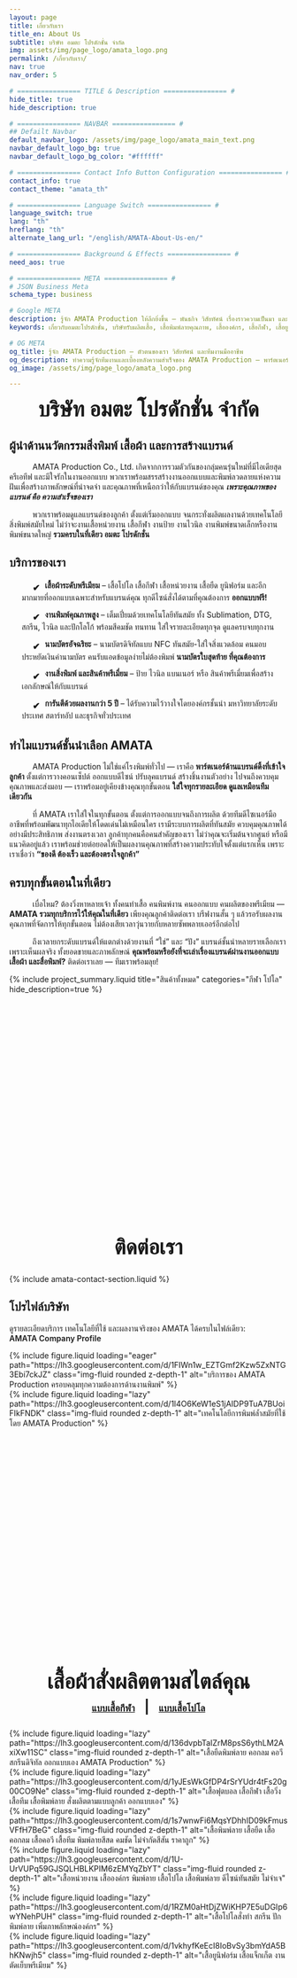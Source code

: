 ```yaml
---
layout: page
title: เกี่ยวกับเรา
title_en: About Us
subtitle: บริษัท อมตะ โปรดักชั่น จำกัด
img: assets/img/page_logo/amata_logo.png
permalink: /เกี่ยวกับเรา/
nav: true
nav_order: 5 

# ================ TITLE & Description ================ #
hide_title: true
hide_description: true

# ================ NAVBAR ================ #
## Defailt Navbar
default_navbar_logo: /assets/img/page_logo/amata_main_text.png
navbar_default_logo_bg: true
navbar_default_logo_bg_color: "#ffffff" 

# ================ Contact Info Button Configuration ================ #
contact_info: true
contact_theme: "amata_th"

# ================ Language Switch ================ #
language_switch: true
lang: "th"
hreflang: "th"
alternate_lang_url: "/english/AMATA-About-Us-en/"

# ================ Background & Effects ================ #
need_aos: true

# ================ META ================ #
# JSON Business Meta
schema_type: business

# Google META
description: รู้จัก AMATA Production ให้ลึกยิ่งขึ้น — พันธกิจ วิสัยทัศน์ เรื่องราวความเป็นมา และทีมงานเบื้องหลังแบรนด์ที่มุ่งมั่นสร้างสรรค์งานเสื้อพิมพ์ลายและงานพิมพ์สื่ออย่างมืออาชีพ
keywords: เกี่ยวกับอมตะโปรดักชั่น, บริษัทรับผลิตเสื้อ, เสื้อพิมพ์ลายคุณภาพ, เสื้อองค์กร, เสื้อกีฬา, เสื้อยูนิฟอร์ม, พันธกิจองค์กร, ทีมงาน AMATA, วิสัยทัศน์ธุรกิจ, จุดเริ่มต้นแบรนด์

# OG META
og_title: รู้จัก AMATA Production — ตัวตนของเรา วิสัยทัศน์ และทีมงานมืออาชีพ
og_description: ทำความรู้จักทีมงานและเบื้องหลังความสำเร็จของ AMATA Production — พาร์ตเนอร์ด้านเสื้อพิมพ์ลายและงานพิมพ์สื่อโฆษณาที่ลูกค้าไว้วางใจ ด้วยคุณภาพ ความเร็ว และดีไซน์ที่โดดเด่น
og_image: /assets/img/page_logo/amata_logo.png

---
```


<h1 class="page-heading">
 บริษัท อมตะ โปรดักชั่น จำกัด
</h1>

<div class="page-content">
<section>
  <h2 class="section-title">ผู้นำด้านนวัตกรรมสิ่งพิมพ์ เสื้อผ้า และการสร้างแบรนด์</h2>
  <p class="section-text">
    AMATA Production Co., Ltd. เกิดจากการรวมตัวกันของกลุ่มคนรุ่นใหม่ที่มีไอเดียสุดครีเอทีฟ และมีใจรักในงานออกแบบ พวกเราพร้อมสรรสร้างงานออกแบบและพิมพ์ลวดลายแห่งความฝันเพื่อสร้างภาพลักษณ์ที่น่าจดจำ และคุณภาพที่เหนือกว่าให้กับแบรนด์ของคุณ <strong><em>เพราะคุณภาพของแบรนด์ คือ ความสำเร็จของเรา</em></strong>
  </p>
  <p class="section-text">
    พวกเราพร้อมดูแลแบรนด์ของลูกค้า ตั้งแต่เริ่มออกแบบ จนกระทั่งผลิตผลงานด้วยเทคโนโลยีสิ่งพิมพ์สมัยใหม่ ไม่ว่าจะงานเสื้อหน่วยงาน เสื้อกีฬา งานป้าย งานไวนิล งานพิมพ์ขนาดเล็กหรืองานพิมพ์ขนาดใหญ่ <strong>รวมครบในที่เดียว อมตะ โปรดักชั่น</strong>
  </p>

  <h2 class="section-title">บริการของเรา</h2>
  <ul class="section-text tick-list">
    <li><strong>เสื้อผ้าระดับพรีเมียม</strong> – เสื้อโปโล เสื้อกีฬา เสื้อหน่วยงาน เสื้อยืด ยูนิฟอร์ม และอีกมากมายที่ออกแบบเฉพาะสำหรับแบรนด์คุณ ทุกดีไซน์สั่งได้ตามที่คุณต้องการ <strong>ออกแบบฟรี!</strong></li>
    <li><strong>งานพิมพ์คุณภาพสูง</strong> – เต็มเปี่ยมด้วยเทคโนโลยีทันสมัย ทั้ง Sublimation, DTG, สกรีน, ไวนิล และปักโลโก้ พร้อมสีคมชัด ทนทาน ใส่ใจรายละเอียดทุกจุด ดูแลครบจบทุกงาน</li>
    <li><strong>นามบัตรอัจฉริยะ</strong> – นามบัตรดิจิทัลแบบ NFC ทันสมัย-ใส่ใจสิ่งแวดล้อม คนมอบประหยัดเงินค่านามบัตร คนรับแอดข้อมูลง่ายไม่ต้องพิมพ์ <strong>นามบัตรใบสุดท้าย ที่คุณต้องการ</strong></li>
    <li><strong>งานสิ่งพิมพ์ และสินค้าพรีเมี่ยม</strong> – ป้าย ไวนิล แบนเนอร์ หรือ สินค้าพรีเมี่ยมเพื่อสร้างเอกลักษณ์ให้กับแบรนด์</li>
    <li><strong>การันตีด้วยผลงานกว่า 5 ปี</strong> – ได้รับความไว้วางใจโดยองค์กรชั้นนำ มหาวิทยาลัยระดับประเทศ สตาร์ทอัป และธุรกิจทั่วประเทศ</li>
  </ul>

  <h2 class="section-title">ทำไมแบรนด์ชั้นนำเลือก AMATA</h2>
  <p class="section-text">
    AMATA Production ไม่ใช่แค่โรงพิมพ์ทั่วไป — เราคือ <strong>พาร์ตเนอร์ด้านแบรนด์ดิ้งที่เข้าใจลูกค้า</strong> ตั้งแต่การวางคอนเซ็ปต์ ออกแบบดีไซน์ ปรับลุคแบรนด์ สร้างชิ้นงานตัวอย่าง ไปจนถึงควบคุมคุณภาพและส่งมอบ — เราพร้อมอยู่เคียงข้างคุณทุกขั้นตอน <strong>ใส่ใจทุกรายละเอียด ดูแลเหมือนทีมเดียวกัน</strong>
  </p>
  <p class="section-text">
    ที่ AMATA เราใส่ใจในทุกขั้นตอน ตั้งแต่การออกแบบจนถึงการผลิต ด้วยทีมดีไซเนอร์มืออาชีพที่พร้อมพัฒนาทุกไอเดียให้โดดเด่นไม่เหมือนใคร เรามีระบบการผลิตที่ทันสมัย ควบคุมคุณภาพได้อย่างมีประสิทธิภาพ ส่งงานตรงเวลา ลูกค้าทุกคนคือคนสำคัญของเรา ไม่ว่าคุณจะเริ่มต้นจากศูนย์ หรือมีแนวคิดอยู่แล้ว เราพร้อมช่วยต่อยอดให้เป็นผลงานคุณภาพที่สร้างความประทับใจตั้งแต่แรกเห็น
    เพราะเราเชื่อว่า <strong>“ของดี ต้องเร็ว และต้องตรงใจลูกค้า”</strong>
  </p>

  <h2 class="section-title">ครบทุกขั้นตอนในที่เดียว</h2>
  <p class="section-text">
    เบื่อไหม? ต้องวิ่งหาหลายเจ้า ทั้งคนทำเสื้อ คนพิมพ์งาน คนออกแบบ คนผลิตของพรีเมียม — <strong>AMATA รวมทุกบริการไว้ให้คุณในที่เดียว</strong> เพียงคุณลูกค้าติดต่อเรา บรีฟงานสั้น ๆ แล้วรอรับผลงานคุณภาพที่จัดการให้ทุกขั้นตอน ไม่ต้องเสียเวลาวุ่นวายกับหลายซัพพลายเออร์อีกต่อไป
  </p>
  <p class="section-text">
    ถึงเวลายกระดับแบรนด์ให้แตกต่างด้วยงานที่ “ใช่” และ “ปัง” แบรนด์ชั้นนำหลายรายเลือกเราเพราะเห็นผลจริง ทั้งยอดขายและภาพลักษณ์ <strong>คุณพร้อมหรือยังที่จะเล่าเรื่องแบรนด์ผ่านงานออกแบบ เสื้อผ้า และสื่อพิมพ์?</strong> ติดต่อเราเลย — ทีมเราพร้อมลุย!
  </p>
</section>
</div>

{% include project_summary.liquid title="สินค้าทั้งหมด" categories="กีฬา โปโล" hide_description=true %}

<hr class="section-divider">

<h1 class="section-heading">
  ติดต่อเรา
</h1>
{% include amata-contact-section.liquid %}

<div class="page-content">
<section>
  <h2 class="section-title">โปรไฟล์บริษัท</h2>
  <p class="section-text">
    ดูรายละเอียดบริการ เทคโนโลยีที่ใช้ และผลงานจริงของ AMATA ได้ครบในไฟล์เดียว: 
    <a href="https://drive.google.com/file/d/1BPzzQ_WPCRANqA7UsN2peVqKLJgBZNr3/view?usp=sharing" target="_blank" class="profile-link">AMATA Company Profile <i class="fa-solid fa-file"></i>
    </a>
  </p>
</section>

<div class="row">
  <div class="col-sm mt-3 mt-md-0">
    {% include figure.liquid 
      loading="eager"
      path="https://lh3.googleusercontent.com/d/1FIWn1w_EZTGmf2Kzw5ZxNTG3Ebi7ckJZ"
      class="img-fluid rounded z-depth-1"
      alt="บริการของ AMATA Production ครอบคลุมทุกความต้องการด้านงานพิมพ์"
    %}
  </div>
</div>

<div class="row">
  <div class="col-sm mt-3 mt-md-0">
    {% include figure.liquid 
      loading="lazy"
      path="https://lh3.googleusercontent.com/d/1l4O6KeW1eS1jAIDP9TuA7BUoiFIkFNDK"
      class="img-fluid rounded z-depth-1"
      alt="เทคโนโลยีการพิมพ์ล้ำสมัยที่ใช้โดย AMATA Production"
    %}
  </div>
</div>

<hr class="section-divider">

<h1 class="section-heading">
  เสื้อผ้าสั่งผลิตตามสไตล์คุณ <br>
  <span class="section-link-wrapper">
    <a href="https://www.amataproduction.com/สินค้า/อมตะ-โปรดักชั่น-เสื้อกีฬา-เสื้อพิมพ์ลาย/" target="_blank" class="section-link">
      แบบเสื้อกีฬา
    </a>
    &nbsp;&nbsp;|&nbsp;&nbsp;
    <a href="https://www.amataproduction.com/สินค้า/อมตะ-โปรดักชั่น-เสื้อโปโล-เสื้อพิมพ์ลาย/" target="_blank" class="section-link">
      แบบเสื้อโปโล
    </a>
  </span>
</h1>

<div class="row">
  <div class="col-sm mt-3 mt-md-0">
    {% include figure.liquid 
      loading="lazy"
      path="https://lh3.googleusercontent.com/d/136dvpbTaIZrM8psS6ythLM2AxiXw11SC"
      class="img-fluid rounded z-depth-1"
      alt="เสื้อยืดพิมพ์ลาย คอกลม คอวี สกรีนดิจิทัล ออกแบบเอง AMATA Production"
    %}
  </div>
  <div class="col-sm mt-3 mt-md-0">
    {% include figure.liquid 
      loading="lazy"
      path="https://lh3.googleusercontent.com/d/1yJEsWkGfDP4rSrYUdr4tFs20g00CO9Ne"
      class="img-fluid rounded z-depth-1"
      alt="เสื้อฟุตบอล เสื้อกีฬา เสื้อวิ่ง เสื้อทีม เสื้อพิมพ์ลาย สั่งผลิตตามแบบลูกค้า ออกแบบเอง"
    %}
  </div>
  <div class="col-sm mt-3 mt-md-0">
    {% include figure.liquid 
      loading="lazy"
      path="https://lh3.googleusercontent.com/d/1s7wnwFi6MqsYDhhID09kFmusVFfH7BeG"
      class="img-fluid rounded z-depth-1"
      alt="เสื้อพิมพ์ลาย เสื้อยืด เสื้อคอกลม เสื้อคอวี เสื้อทีม พิมพ์ลายสีสด คมชัด ไม่จำกัดสีสัน ราคาถูก"
    %}
  </div>
</div>

<div class="row">
  <div class="col-sm mt-3 mt-md-0">
    {% include figure.liquid 
      loading="lazy"
      path="https://lh3.googleusercontent.com/d/1U-UrVUPq59GJSQLHBLKPIM6zEMYqZbYT"
      class="img-fluid rounded z-depth-1"
      alt="เสื้อหน่วยงาน เสื้อองค์กร พิมพ์ลาย เสื้อโปโล เสื้อพิมพ์ลาย ดีไซน์ทันสมัย ไม่จำเจ"
    %}
  </div>
  <div class="col-sm mt-3 mt-md-0">
    {% include figure.liquid 
      loading="lazy"
      path="https://lh3.googleusercontent.com/d/1RZM0aHtDjZWiKHP7E5uDGIp6wYNehPUH"
      class="img-fluid rounded z-depth-1"
      alt="เสื้อโปโลสั่งทำ สกรีน ปัก พิมพ์ลาย เพิ่มภาพลักษณ์องค์กร"
    %}
  </div>
  <div class="col-sm mt-3 mt-md-0">
    {% include figure.liquid 
      loading="lazy"
      path="https://lh3.googleusercontent.com/d/1vkhyfKeEcI8IoBvSy3bmYdA5BhKNwjh5"
      class="img-fluid rounded z-depth-1"
      alt="เสื้อยูนิฟอร์ม เสื้อแจ็กเก็ต งานตัดเย็บพรีเมียม"
    %}
  </div>
</div>


<hr class="section-divider">

<h1 class="section-heading">
  งานพิมพ์ ป้ายโฆษณา และของพรีเมี่ยมสั่งทำเฉพาะคุณ
</h1>

<div class="row">
  <div class="col-sm mt-3 mt-md-0">
    {% include figure.liquid 
      loading="lazy"
      path="https://lh3.googleusercontent.com/d/1PZM8ZzYrsnDxbTpcmMJbqAZ1BGJ59IcL"
      class="img-fluid rounded z-depth-1"
      alt="ของพรีเมี่ยมสั่งทำพร้อมพิมพ์โลโก้ โดย AMATA Production"
    %}
  </div>
  <div class="col-sm mt-3 mt-md-0">
    {% include figure.liquid 
      loading="lazy"
      path="https://lh3.googleusercontent.com/d/1RMYHCyyNpR8HDDTGRFM10ZtAW5dCti8P"
      class="img-fluid rounded z-depth-1"
      alt="ตัวอย่างงานพิมพ์ป้ายโฆษณาและบริการติดตั้งครบวงจร"
    %}
  </div>
  <div class="col-sm mt-3 mt-md-0">
    {% include figure.liquid 
      loading="lazy"
      path="https://lh3.googleusercontent.com/d/165aQvFBMin9Rgbwq1vjNoJxFdtP9fAoy"
      class="img-fluid rounded z-depth-1"
      alt="งานพิมพ์อื่นๆ เช่น แผ่นพับ นามบัตร และสื่อส่งเสริมการขาย"
    %}
  </div>
</div>

<hr class="section-divider">

<h1 class="section-heading">
  นามบัตรอัจฉริยะ (NFC)<br>
  <span class="section-link-wrapper">
    <a href="https://vcard-admin.pkp.homes/U0NtnOPAOx" target="_blank" class="section-link">
      <i class="fa-solid fa-id-card"></i>คลิกดูตัวอย่าง!
    </a>
  </span>
</h1>

<div class="row">
  <div class="col-sm mt-3 mt-md-0">
    {% include figure.liquid 
      loading="lazy"
      path="https://lh3.googleusercontent.com/d/1ia6gZfckVbbMIzxrCXVFHzK5aH6YAWHV"
      class="img-fluid rounded z-depth-1"
      alt="ตัวอย่างนามบัตรอัจฉริยะ NFC จาก AMATA Production"
    %}
  </div>
</div>

<hr class="section-divider">

<h1 class="section-heading">
  งานกราฟิก ออกแบบดีไซน์
</h1>

<div class="row">
  <div class="col-sm mt-3 mt-md-0">
    {% include figure.liquid 
      loading="lazy"
      path="https://lh3.googleusercontent.com/d/1fgPxZSeK5N8Tz2XAwHYVmGC26S5UtOKs"
      class="img-fluid rounded z-depth-1"
      alt="ตัวอย่างงานออกแบบกราฟิกและสื่อโฆษณาโดย AMATA Production"
    %}
  </div>
</div>

<hr class="section-divider">

<h1 class="section-heading">
  ลูกค้าของเรา และ ความประทับใจจากผู้ใช้จริง
  <span class="section-link-wrapper">
    <a href="https://www.amataproduction.com/ความประทับใจจากลูกค้า/" target="_blank" class="section-link">
      <i class="fa-solid fa-comments"></i>คลิกเพื่อดูรีวิว!
    </a>
  </span>
</h1>

<div class="row">
  <div class="col-sm mt-3 mt-md-0">
    {% include figure.liquid 
      loading="lazy"
      path="https://lh3.googleusercontent.com/d/1PD1ddQXcS8rrZ8EHUTyHPdWUYXAOOUJH"
      class="img-fluid rounded z-depth-1"
      alt="ตัวอย่างองค์กรและลูกค้าที่ไว้วางใจใช้บริการ AMATA Production"
    %}
  </div>
</div>


<div class="row">
  <div class="col-sm mt-2 mt-md-0">
    {% include figure.liquid 
      loading="lazy"
      path="https://lh3.googleusercontent.com/d/1YqvC1_Kbg6YJPY8SlGxMjs7Xb6ZyQDtq"
      class="img-fluid rounded z-depth-1"
      alt="รีวิวจากลูกค้าจริงและภาพกิจกรรมทีมลูกค้า AMATA Production"
    %}
  </div>
  <div class="col-sm mt-2 mt-md-0">
    {% include figure.liquid 
      loading="lazy"
      path="https://lh3.googleusercontent.com/d/1olKMehnr1h7s0SBQmEb19vaufkQkPDbt"
      class="img-fluid rounded z-depth-1"
      alt="ผลงานป้ายโฆษณาและสื่อพิมพ์ที่ส่งมอบให้ลูกค้าโดย AMATA Production"
    %}
  </div>
</div>

<!-- PAGE STYLE -->
<style>
  /* Apply Prompt Thai font globally but exclude icons */
  .post, .post *:not(i[class^="fa-"]):not(i[class*=" fa-"]) {
    font-family: 'Prompt', sans-serif !important;
  }

  /* Font Awesome: solid and regular icons */
  .post i.fa-solid,
  .post i.fa-regular {
    font-family: "Font Awesome 6 Free" !important;
    font-weight: 900 !important;
  }

  /* Font Awesome: brand icons */
  .post i.fa-brands {
    font-family: "Font Awesome 6 Brands" !important;
    font-weight: 400 !important;
  }

  /* Optional: ensure headings also use Prompt */
  .post h1, .post h2, .post h3, .post h4, .post h5, .post h6 {
    font-family: 'Prompt', sans-serif !important;
  }

  .page-heading {
    font-size: clamp(1.75rem, 4vw, 3rem);
    font-weight: bold;
    color: var(--global-text-color);
    text-align: center;
    margin-top: 0vh;
  }

  .section-heading {
    font-size: clamp(1.75rem, 4vw, 3rem);
    font-weight: bold;
    color: var(--global-text-color);
    text-align: center;
    margin-top: 10vh;
  }

  .section-subtitle {
    font-size: clamp(1rem, 2vw, 1.5rem);
    font-weight: normal;
    display: inline-block;
    margin-top: 10px;
  }

  .section-link-wrapper {
    display: block;
    margin-top: 8px;
    font-size: 1.5rem;
    color: var(--global-text-color);
  }

  .section-link {
    font-size: clamp(0.9rem, 1.8vw, 1.25rem);
    font-weight: bold;
    color: var(--global-link-color);
    transition: transform 0.25s ease, color 0.25s ease;
    display: inline-block;
  }

  .section-text:has(a) {
    text-indent: 0;
  }

  .section-link:hover {
    transform: scale(1.12);
    color: var(--global-hover-color);
    text-decoration: none;
  }

  .section-link i {
    margin-right: 1px;
  }

  ul.tick-list {
    list-style: none;
    padding-left: 0;
    margin-top: 1em;
    margin-bottom: 1em;
  }

  ul.tick-list li {
    position: relative;
    padding-left: 1.6em;
    margin-bottom: 0.6em;
    line-height: 1.6;
  }

  ul.tick-list li::before {
    content: "✔";
    position: absolute;
    left: 0;
    top: 0.2em;
    color: var(--global-theme-color);
    font-weight: bold;
    font-size: 1rem;
  }

  .section-text {
    text-indent: 3em;
  }

  .section-text a {
    color: var(--global-link-color);
    font-weight: 600;
    text-decoration: none;
    display: inline-block;
    transition:
      color 0.35s ease-in-out,
      transform 0.35s cubic-bezier(0.25, 1, 0.5, 1),
      margin 0.35s ease-in-out;
  }

  .section-text a:hover {
    color: var(--global-hover-color);
    transform: scale(1.05);
    margin: 0 2px;
  }

  .section-divider {
    border: none;
    height: 1px;
    background-color: var(--global-divider-color);
    margin: 2rem 0;
  }

  .animate-thai {
    font-weight: 200 !important;
  }
</style>
<!-- END STYLE -->

